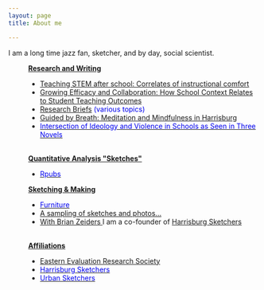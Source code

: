 ```yaml
---
layout: page
title: About me

---
```


I am a long time jazz fan, sketcher, and by day, social scientist.  

<html>
    <meta content="bac" name="author">

<div style="margin-left: 40px;"><strong><u>Research and Writing</u></strong><strong></strong></div>
    <ul style="margin-left: 40px;">
      <li><a target="_parent" href="http://www.tandfonline.com/doi/abs/10.1080/00220671.2016.1253537">Teaching
          STEM after school: Correlates of instructional comfort</a></li>
     <li><a target="_parent" href="https://www.researchgate.net/publication/311203922_Growing_Efficacy_and_Collaboration_How_School_Context_Relates_to_Student_Teaching_Outcomes">Growing Efficacy and Collaboration: How School Context Relates to Student Teaching Outcomes</a></li>
      <li><span style="color: #0000ee;"><a target="_parent" href="https://www.center-school.org/research-and-evaluation-group/">Research
            Briefs</a> (various topics)</span></li>
        <li><a target="_parent" href="https://theburgnews.com/sports-health/guided-by-breath-meditation-and-mindfulness-in-harrisburg">Guided by Breath: Meditation and Mindfulness in Harrisburg</a></li>
      <li><a target="_parent" href="https://www.researchgate.net/publication/311203741_From_Muscular_Christianity_to_the_Cult_of_Efficiency_Inter-developments_of_Ideology_and_Violence_Reflected_in_the_Portrayal_of_Teachers_in_Three_American_Novels_Draft">
        <span            style=" color: #0000ee;">Intersection of Ideology and Violence in
            Schools as Seen in Three Novels<br>
          </span></a></li>
    </ul>
      <div style="margin-left: 40px;"><strong></strong><strong><u><br>
          Quantitative Analysis "Sketches"</u></strong><strong></strong>
      <ul style="margin-left: 40px;">
      </ul>
      <ul>
        <li><a target="_blank" href="https://rpubs.com/bac3917"><span style="color: #0000ee;">Rpubs</span></a></li>
      </ul>
      <ul style="margin-left: 40px;">
      </ul>
      <u><strong>Sketching &amp; Making</strong></u>
      <ul style="margin-left: 40px;">
      </ul>
      <ul>
        <li><a href="https://photos.app.goo.gl/97e1xmQwnKY2oo1k6"><span style="color: #0000ee;">Furniture</span></a></li>
        <li><a href="https://www.instagram.com/sketching.sketcher/">A sampling of sketches and photos...</a></li>
      <li><a href="http://www.brianzeiders.com" target="_blank"> With Brian Zeiders </a>I am a co-founder of <a href="https://www.facebook.com/harrisburgsketchers/"  target="_blank">Harrisburg Sketchers</a></li>  
      </ul>
      <br>
      <strong><u>Affiliations</u></strong><br>
      <strong></strong></div>
    <ul style="margin-left: 40px;">
      <li><a target="_parent" href="http://eers.org/board-of-directors/">Eastern Evaluation Research Society</a></li>
      <li><a target="_parent" href="https://bac3917.github.io/hbgsketchers/index.html"><span style="color: #0000ee;">Harrisburg Sketchers</span></a></li>
      <li><a target="_parent" href="www.urbansketchers.org"><span style="color: #0000ee;">Urban Sketchers</span></a></li>
    </ul>
    
  </body>
</html>
